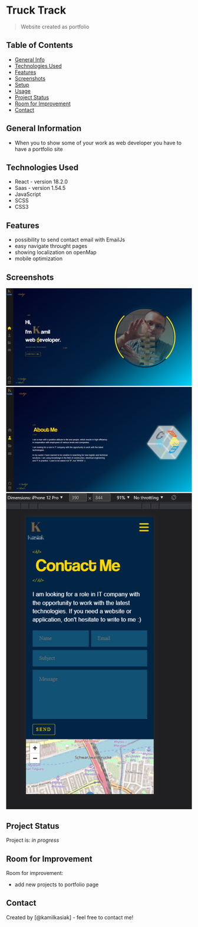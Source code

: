 # Truck Track
> Website created as portfolio <!-- [_here_](https://www.example.com). -->

## Table of Contents
* [General Info](#general-information)
* [Technologies Used](#technologies-used)
* [Features](#features)
* [Screenshots](#screenshots)
* [Setup](#setup)
* [Usage](#usage)
* [Project Status](#project-status)
* [Room for Improvement](#room-for-improvement)
* [Contact](#contact)
<!-- * [License](#license) -->


## General Information
- When you to show some of your work as web developer you have to have a portfolio site
<!-- - What problem does it (intend to) solve?
- What is the purpose of your project?
- Why did you undertake it? -->



## Technologies Used
- React - version 18.2.0
- Saas - version 1.54.5
- JavaScript
- SCSS
- CSS3


## Features
<!-- List the ready features here: -->
- possibility to send contact email with EmailJs
- easy navigate throught pages
- showing localization on openMap
- mobile optimization


## Screenshots
![Example screenshot](./src/assets/img/home.png)
![Example screenshot](./src/assets/img/portfolio.png)
![Example screenshot](./src/assets/img/mobile.png)


## Project Status
Project is: _in progress_ 
<!-- / _complete_ / _no longer being worked on_. If you are no longer working on it, provide reasons why. -->


## Room for Improvement
<!-- Include areas you believe need improvement / could be improved. Also add TODOs for future development. -->

Room for improvement:
- add new projects to portfolio page




## Contact
Created by [@kamilkasiak] - feel free to contact me!

